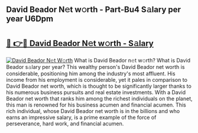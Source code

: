 ## David Beador N𝚎t w𝚘rth - Part-Bu4 S𝚊lary per year U6Dpm

# <h2><a href="http://gc3n3da.nevu.top/?p=David+Beador">🔗 👉🔴 David Beador N𝚎t w𝚘rth - S𝚊lary</a></h2>

[![David Beador N𝚎t W𝚘rth](https://i.imgur.com/Oavwk0R.jpeg)](http://gc3n3da.nevu.top/?p=David+Beador)
What is David Beador n𝚎t w𝚘rth? What is David Beador s𝚊lary per year?
This wealthy person's David Beador net worth is considerable, positioning him among the industry's most affluent. His income from his employment is considerable, yet it pales in comparison to David Beador net worth, which is thought to be significantly larger thanks to his numerous business pursuits and real estate investments. With a David Beador net worth that ranks him among the richest individuals on the planet, this man is renowned for his business acumen and financial acumen. This rich individual, whose David Beador net worth is in the billions and who earns an impressive salary, is a prime example of the force of perseverance, hard work, and financial acumen.
